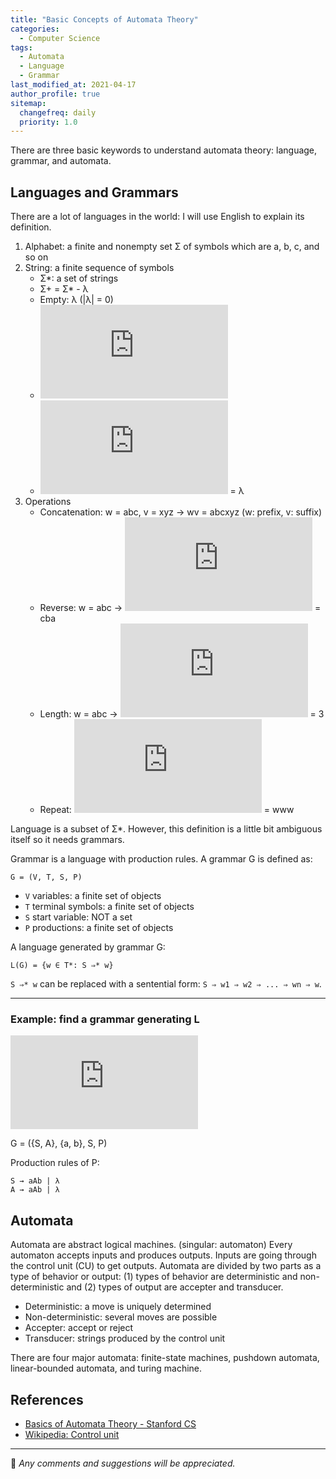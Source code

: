 ```yaml
---
title: "Basic Concepts of Automata Theory"
categories:
  - Computer Science
tags:
  - Automata
  - Language
  - Grammar
last_modified_at: 2021-04-17
author_profile: true
sitemap:
  changefreq: daily
  priority: 1.0
---
```


There are three basic keywords to understand automata theory: language, grammar, and automata.<br/>

## Languages and Grammars

There are a lot of languages in the world: I will use English to explain its definition.
1. Alphabet: a finite and nonempty set Σ of symbols which are a, b, c, and so on
2. String: a finite sequence of symbols
    - Σ*: a set of strings
    - Σ+ = Σ* - λ
    - Empty: λ (|λ| = 0)
    - ![](https://latex.codecogs.com/gif.latex?%5Cfn_jvn%20%5Csmall%20w%20%3D%20w%5Clambda%20%3D%20%5Clambda%20w)
    - ![](https://latex.codecogs.com/gif.latex?%5Cfn_jvn%20%5Csmall%20w%5E0) = λ
3. Operations
    - Concatenation: w = abc, v = xyz → wv = abcxyz (w: prefix, v: suffix)
    - Reverse: w = abc → ![](https://latex.codecogs.com/gif.latex?%5Cfn_jvn%20%5Csmall%20w%5ER) = cba
    - Length: w = abc → ![](https://latex.codecogs.com/gif.latex?%5Cfn_jvn%20%5Csmall%20%7Cw%7C) = 3
    - Repeat: ![](https://latex.codecogs.com/gif.latex?%5Cfn_jvn%20%5Csmall%20w%5E3) = www

Language is a subset of Σ*.
However, this definition is a little bit ambiguous itself so it needs grammars.<br/>

Grammar is a language with production rules. A grammar G is defined as:
```
G = (V, T, S, P)
```
- `V` variables: a finite set of objects
- `T` terminal symbols: a finite set of objects
- `S` start variable: NOT a set
- `P` productions: a finite set of objects

A language generated by grammar G:
```
L(G) = {w ∈ T*: S ⇒* w}
```
`S ⇒* w` can be replaced with a sentential form: `S ⇒ w1 ⇒ w2 ⇒ ... ⇒ wn ⇒ w`.

---

### Example: find a grammar generating L

![L](https://latex.codecogs.com/gif.latex?%5Cfn_jvn%20%5Csmall%20L%20%3D%20%5C%7Ba%5Enb%5En%3A%20n%5Cgeq%200%5C%7D)

G = ({S, A}, {a, b}, S, P)<br/>

Production rules of P:
```
S → aAb | λ
A → aAb | λ
```

## Automata 

Automata are abstract logical machines. (singular: automaton)
Every automaton accepts inputs and produces outputs.
Inputs are going through the control unit (CU) to get outputs.
Automata are divided by two parts as a type of behavior or output:
(1) types of behavior are deterministic and non-deterministic and (2) types of output are accepter and transducer.
- Deterministic: a move is uniquely determined
- Non-deterministic: several moves are possible
- Accepter: accept or reject
- Transducer: strings produced by the control unit

There are four major automata: finite-state machines,
pushdown automata,
linear-bounded automata,
and turing machine.

## References

- [Basics of Automata Theory - Stanford CS](https://cs.stanford.edu/people/eroberts/courses/soco/projects/2004-05/automata-theory/basics.html)
- [Wikipedia: Control unit](https://en.wikipedia.org/wiki/Control_unit)

---

💬 _Any comments and suggestions will be appreciated._
